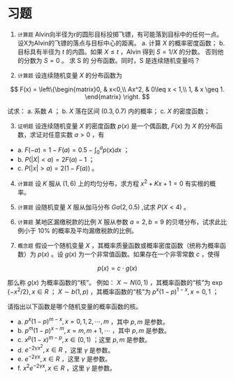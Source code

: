 # 习题

1. `计算题` Alvin向半径为r的圆形目标投掷飞镖，有可能落到目标中的任何一点。设X为Alvin的飞镖的落点与目标中心的距离。
 a. 计算  $X$  的概率密度函数；
 b. 目标具有半径为  $t$  的内圆。如果   $X\leq t$  ，Alvin 得到   $S = 1/X$   的分数。 否则他的分数为  $S = 0$  。 求 S 的 分布函数。同时，S 是连续随机变量吗？

2. `计算题` 设连续随机变量  $X$  的分布函数为

$$
F(x) = \left\{\begin{matrix}0, & x<0,\\
    	Ax^2, & 0\leq x < 1,\\
    	1, & x \geq 1.
    	\end{matrix}
    	 \right.
$$

试求：
 a. 系数  $A$  ；
 b.   $X$  落在区间  $(0.3,0.7)$  内的概率；
 c.   $X$  的密度函数；

3. `证明题` 设连续随机变量  $X$  的密度函数  $p(x)$  是一个偶函数,  $F(x)$  为  $X$  的分布函数，求证对任意实数  $a > 0$  ，有

 - a.   $F(-a) = 1- F(a) = 0.5-\int_0^a p(x)dx$  ；
 - b.   $P(|X| < a) = 2F(a)-1$  ；
 - c.   $P(|x| > a) = 2(1-F(a))$  。

4. `计算题` 设  $K$  服从  $(1,6)$  上的均匀分布，求方程  $x^2 + Kx +1 = 0$  有实根的概率。

5. `计算题` 设随机变量  $X$  服从伽马分布  $Ga(2,0.5)$  ,试求  $P(X < 4)$  。

6. `计算题` 某地区漏缴税款的比例  $X$  服从参数  $a=2,b=9$  的贝塔分布，试求此比例小于  $10\%$  的概率及平均漏缴税款的比例。

7. `概念题` 假设一个随机变量  $X$  ，其概率质量函数或概率密度函数（统称为概率函数）为  $p(x)$  。设  $g(x)$  为一个非常值函数。如果存在一个非零常数  $c$  ，使得

$$
p(x) = c \cdot g(x)
$$

那么称  $g(x)$  为概率函数的“核”。
例如：  $X\sim N(0,1)$  ，其概率函数的“核”为  $\exp\{-x^2/2\},x \in R$  ；  $X\sim b(1,p)$  ，其概率函数的“核”为  $p^{x}(1-p)^{1-x},x = 0,1$  ；

请指出以下函数是哪个随机变量的概率函数的核。
- a.   $p^{x}(1-p)^{m-x}, x=0,1,2,\cdots,m$  ，其中  $p,m$  是参数。
- b.   $p^{m}(1-p)^{x-m}, x=m,m+1,\cdots$  ，其中  $p,m$  是参数。
- c.   $x^{p}(1-x)^{m-p},x\in (0,1)$  ；这里  $p,m$  是参数。
- d.   $e^{-2\gamma x^2},x\in R$  ，这里  $\gamma$  是参数。
- e.   $e^{-2\gamma x},x\in R$  ，这里  $\gamma$  是参数。
- f.   $x^{2}e^{-2\gamma x},x\in R$  ，这里  $\gamma$  是参数。
